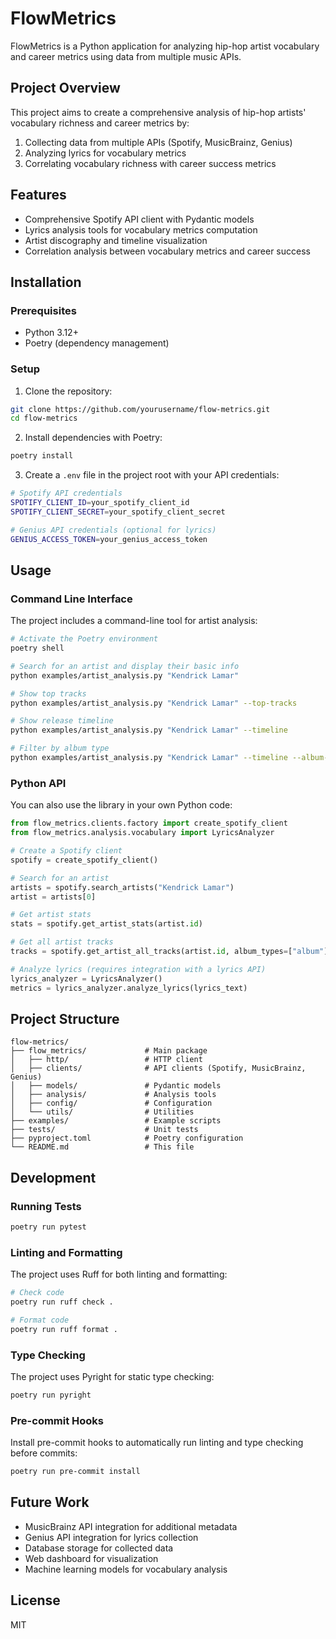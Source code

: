 # FlowMetrics

FlowMetrics is a Python application for analyzing hip-hop artist vocabulary and career metrics using data from multiple music APIs.

## Project Overview

This project aims to create a comprehensive analysis of hip-hop artists' vocabulary richness and career metrics by:

1. Collecting data from multiple APIs (Spotify, MusicBrainz, Genius)
2. Analyzing lyrics for vocabulary metrics
3. Correlating vocabulary richness with career success metrics

## Features

- Comprehensive Spotify API client with Pydantic models
- Lyrics analysis tools for vocabulary metrics computation
- Artist discography and timeline visualization
- Correlation analysis between vocabulary metrics and career success

## Installation

### Prerequisites

- Python 3.12+
- Poetry (dependency management)

### Setup

1. Clone the repository:

```bash
git clone https://github.com/yourusername/flow-metrics.git
cd flow-metrics
```

2. Install dependencies with Poetry:

```bash
poetry install
```

3. Create a `.env` file in the project root with your API credentials:

```bash
# Spotify API credentials
SPOTIFY_CLIENT_ID=your_spotify_client_id
SPOTIFY_CLIENT_SECRET=your_spotify_client_secret

# Genius API credentials (optional for lyrics)
GENIUS_ACCESS_TOKEN=your_genius_access_token
```

## Usage

### Command Line Interface

The project includes a command-line tool for artist analysis:

```bash
# Activate the Poetry environment
poetry shell

# Search for an artist and display their basic info
python examples/artist_analysis.py "Kendrick Lamar"

# Show top tracks
python examples/artist_analysis.py "Kendrick Lamar" --top-tracks

# Show release timeline
python examples/artist_analysis.py "Kendrick Lamar" --timeline

# Filter by album type
python examples/artist_analysis.py "Kendrick Lamar" --timeline --album-type album single
```

### Python API

You can also use the library in your own Python code:

```python
from flow_metrics.clients.factory import create_spotify_client
from flow_metrics.analysis.vocabulary import LyricsAnalyzer

# Create a Spotify client
spotify = create_spotify_client()

# Search for an artist
artists = spotify.search_artists("Kendrick Lamar")
artist = artists[0]

# Get artist stats
stats = spotify.get_artist_stats(artist.id)

# Get all artist tracks
tracks = spotify.get_artist_all_tracks(artist.id, album_types=["album"])

# Analyze lyrics (requires integration with a lyrics API)
lyrics_analyzer = LyricsAnalyzer()
metrics = lyrics_analyzer.analyze_lyrics(lyrics_text)
```

## Project Structure

```
flow-metrics/
├── flow_metrics/             # Main package
│   ├── http/                 # HTTP client
│   ├── clients/              # API clients (Spotify, MusicBrainz, Genius)
│   ├── models/               # Pydantic models
│   ├── analysis/             # Analysis tools
│   ├── config/               # Configuration
│   └── utils/                # Utilities
├── examples/                 # Example scripts
├── tests/                    # Unit tests
├── pyproject.toml            # Poetry configuration
└── README.md                 # This file
```

## Development

### Running Tests

```bash
poetry run pytest
```

### Linting and Formatting

The project uses Ruff for both linting and formatting:

```bash
# Check code
poetry run ruff check .

# Format code
poetry run ruff format .
```

### Type Checking

The project uses Pyright for static type checking:

```bash
poetry run pyright
```

### Pre-commit Hooks

Install pre-commit hooks to automatically run linting and type checking before commits:

```bash
poetry run pre-commit install
```

## Future Work

- MusicBrainz API integration for additional metadata
- Genius API integration for lyrics collection
- Database storage for collected data
- Web dashboard for visualization
- Machine learning models for vocabulary analysis

## License

MIT